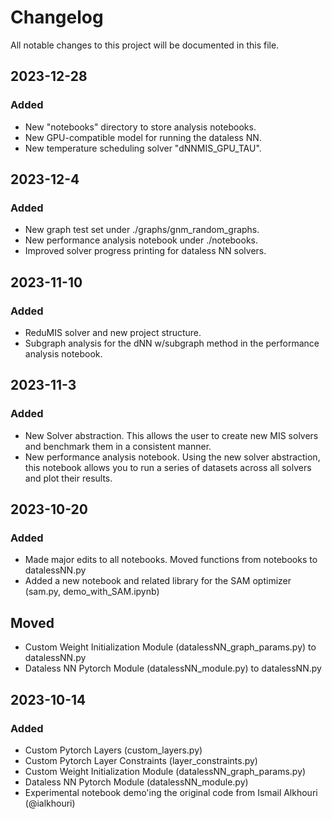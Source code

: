 # Changelog

All notable changes to this project will be documented in this file.

## 2023-12-28

### Added

- New "notebooks" directory to store analysis notebooks.
- New GPU-compatible model for running the dataless NN.
- New temperature scheduling solver "dNNMIS_GPU_TAU".

## 2023-12-4

### Added

- New graph test set under ./graphs/gnm_random_graphs.
- New performance analysis notebook under ./notebooks.
- Improved solver progress printing for dataless NN solvers.

## 2023-11-10

### Added

- ReduMIS solver and new project structure.
- Subgraph analysis for the dNN w/subgraph method in the performance analysis notebook.

## 2023-11-3

### Added

- New Solver abstraction. This allows the user to create new MIS solvers and benchmark them in a consistent manner.
- New performance analysis notebook. Using the new solver abstraction, this notebook allows you to run a series of datasets across all solvers and plot their results.

## 2023-10-20

### Added

- Made major edits to all notebooks. Moved functions from notebooks to datalessNN.py
- Added a new notebook and related library for the SAM optimizer (sam.py, demo_with_SAM.ipynb)

## Moved

- Custom Weight Initialization Module (datalessNN_graph_params.py) to datalessNN.py
- Dataless NN Pytorch Module (datalessNN_module.py) to datalessNN.py

## 2023-10-14

### Added

- Custom Pytorch Layers (custom_layers.py)
- Custom Pytorch Layer Constraints (layer_constraints.py)
- Custom Weight Initialization Module (datalessNN_graph_params.py)
- Dataless NN Pytorch Module (datalessNN_module.py)
- Experimental notebook demo'ing the original code from Ismail Alkhouri (@ialkhouri)